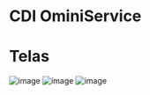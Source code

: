 # CDI OminiService


# Telas
![image](https://github.com/user-attachments/assets/bc64b2f9-4d2f-4cd1-a2e4-b36eeb8a04a7)
![image](https://github.com/user-attachments/assets/fcf5883c-33b1-43b7-a907-8ec30e7e048d)
![image](https://github.com/user-attachments/assets/18eeb42c-5b89-4279-96ad-7bb1ad405211)
